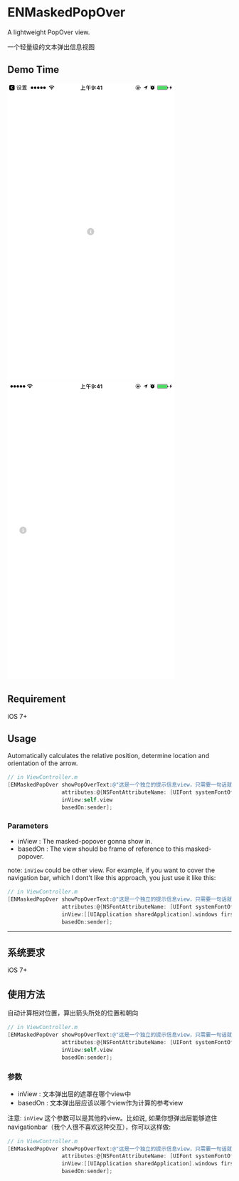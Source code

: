 # ENMaskedPopOver
A lightweight PopOver view.

一个轻量级的文本弹出信息视图

## Demo Time

![Demo](images/demo.gif)
![Demo 1](images/demo1.gif)

## Requirement

iOS 7+

## Usage

Automatically calculates the relative position, determine location and orientation of the arrow.

``` Objective-C
// in ViewController.m
[ENMaskedPopOver showPopOverText:@"这是一个独立的提示信息view，只需要一句话就可以完成整个事情" 
                 attributes:@{NSFontAttributeName: [UIFont systemFontOfSize:12], NSForegroundColorAttributeName: [UIColor blackColor]} 
                 inView:self.view 
                 basedOn:sender];
```

### Parameters

* inView : The masked-popover gonna show in.
* basedOn : The view should be frame of reference to this masked-popover.

note: `inView` could be other view. For example, if you want to cover the navigation bar, which I dont't like this approach, you just use it like this:

``` Objective-C
// in ViewController.m
[ENMaskedPopOver showPopOverText:@"这是一个独立的提示信息view，只需要一句话就可以完成整个事情" 
                 attributes:@{NSFontAttributeName: [UIFont systemFontOfSize:12], NSForegroundColorAttributeName: [UIColor blackColor]} 
                 inView:[[UIApplication sharedApplication].windows firstObject] 
                 basedOn:sender];
``` 

---

## 系统要求

iOS 7+

## 使用方法

自动计算相对位置，算出箭头所处的位置和朝向

``` Objective-C
// in ViewController.m
[ENMaskedPopOver showPopOverText:@"这是一个独立的提示信息view，只需要一句话就可以完成整个事情" 
                 attributes:@{NSFontAttributeName: [UIFont systemFontOfSize:12], NSForegroundColorAttributeName: [UIColor blackColor]} 
                 inView:self.view 
                 basedOn:sender];
```

### 参数

* inView : 文本弹出层的遮罩在哪个view中
* basedOn : 文本弹出层应该以哪个view作为计算的参考view 

注意: `inView` 这个参数可以是其他的view。比如说, 如果你想弹出层能够遮住navigationbar（我个人很不喜欢这种交互），你可以这样做:

``` Objective-C
// in ViewController.m
[ENMaskedPopOver showPopOverText:@"这是一个独立的提示信息view，只需要一句话就可以完成整个事情" 
                 attributes:@{NSFontAttributeName: [UIFont systemFontOfSize:12], NSForegroundColorAttributeName: [UIColor blackColor]} 
                 inView:[[UIApplication sharedApplication].windows firstObject] 
                 basedOn:sender];
``` 